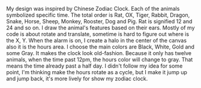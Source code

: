 My design was inspired by Chinese Zodiac Clock.
Each of the animals symbolized specific time.
The total order is Rat, OX, Tiger, Rabbit, Dragon, Snake, Horse, Sheep, Monkey, Rooster, Dog and Pig.
Rat is signified 12 and 24 and so on.
I draw the animal's features based on their ears. 
Mostly of my code is about rotate and translate, sometime is hard to figure out where is the X, Y.
When the alarm is on, I create a halo in the center of the canvas also it is the hours area.
I choose the main colors are Black, White, Gold and some Gray. It makes the clock look old-fashion.
Because it only has twelve animals, when the time past 12pm, the hours color will change to gray. That means the time already past a half day.
I didn't follow my idea for some point, I'm thinking make the hours rotate as a cycle, but I make it jump up and jump back, it's more lively for show my zodiac clock.
